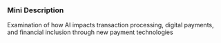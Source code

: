 ### Mini Description

Examination of how AI impacts transaction processing, digital payments, and financial inclusion through new payment technologies
